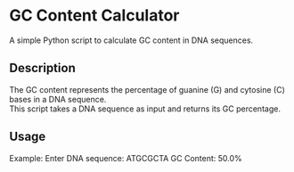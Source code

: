 # GC Content Calculator

A simple Python script to calculate GC content in DNA sequences.

## Description
The GC content represents the percentage of guanine (G) and cytosine (C) bases in a DNA sequence.  
This script takes a DNA sequence as input and returns its GC percentage.

## Usage
Example:
Enter DNA sequence: ATGCGCTA
GC Content: 50.0%
